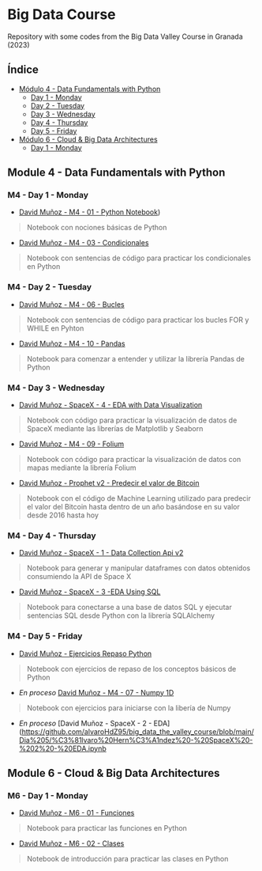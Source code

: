 # Big Data Course
Repository with some codes from the Big Data Valley Course in Granada (2023)

## Índice
 
- [Módulo 4 - Data Fundamentals with Python](#module-4---data-fundamentals-with-python)
  - [Day 1 - Monday](#m4---day-1---monday)
  - [Day 2 - Tuesday](#m4---day-2---tuesday)
  - [Day 3 - Wednesday](#m4---day-3---wednesday)
  - [Day 4 - Thursday](#m4---day-4---thursday)
  - [Day 5 - Friday](#m4---day-5---friday)
- [Módulo 6 - Cloud & Big Data Architectures](#module-6---cloud--big-data-architectures)
  - [Day 1 - Monday](#m6---day-1---monday)


## Module 4 - Data Fundamentals with Python

### M4 - Day 1 - Monday

- [David Muñoz - M4 - 01 - Python Notebook](https://github.com/DavidArkanic98/BigDataCourse/blob/main/Day%201/David%20Mu%C3%B1oz%20M4%20-%2001%20-%20Python%20Notebook.ipynb))
> Notebook con nociones básicas de Python
- [David Muñoz - M4 - 03 - Condicionales](https://github.com/DavidArkanic98/BigDataCourse/blob/main/Day%201/David%20Mu%C3%B1oz%20M4%20-%2003%20-%20Condicionales.ipynb)
> Notebook con sentencias de código para practicar los condicionales en Python

### M4 - Day 2 - Tuesday

- [David Muñoz - M4 - 06 - Bucles](https://github.com/DavidArkanic98/BigDataCourse/blob/main/Day%202/David%20Mu%C3%B1oz%20M4%20-%2006%20-%20Bucles.ipynb)
> Notebook con sentencias de código para practicar los bucles FOR y WHILE en Pyhton
- [David Muñoz - M4 - 10 - Pandas](https://github.com/DavidArkanic98/BigDataCourse/blob/main/Day%202/David%20Mu%C3%B1oz%20M4%20-%2010%20-%20Pandas.ipynb)
> Notebook para comenzar a entender y utilizar la librería Pandas de Python

### M4 - Day 3 - Wednesday

- [David Muñoz -  SpaceX - 4 - EDA with Data Visualization](https://github.com/DavidArkanic98/BigDataCourse/blob/main/Day%203/David%20Mu%C3%B1oz%20SpaceX%20-%204%20-%20EDA%20with%20Data%20Visualization.ipynb)
> Notebook con código para practicar la visualización de datos de SpaceX mediante las librerías de Matplotlib y Seaborn
- [David Muñoz - M4 - 09 - Folium](https://github.com/DavidArkanic98/BigDataCourse/blob/main/Day%203/David%20Mu%C3%B1oz%20M5%20-%2009%20-%20Folium.ipynb)
> Notebook con código para practicar la visualización de datos con mapas mediante la librería Folium
- [David Muñoz - Prophet v2 - Predecir el valor de Bitcoin](https://github.com/DavidArkanic98/BigDataCourse/blob/main/Day%203/David_Mu%C3%B1oz_Prophet_v2_Predecir_el_valor_de_Bitcoin.ipynb)
> Notebook con el código de Machine Learning utilizado para predecir el valor del Bitcoin hasta dentro de un año basándose en su valor desde 2016 hasta hoy

### M4 - Day 4 - Thursday

- [David Muñoz -  SpaceX - 1 - Data Collection Api v2](https://github.com/alvaroHdZ95/big_data_the_valley_course/blob/main/Dia%204/%C3%81lvaro%20Hern%C3%A1ndez%20-%20%20SpaceX%20-%201%20-%20Data%20Collection%20Api%20v2.ipynb)
> Notebook para generar y manipular dataframes con datos obtenidos consumiendo la API de Space X
- [David Muñoz -  SpaceX - 3 -EDA Using SQL](https://github.com/alvaroHdZ95/big_data_the_valley_course/blob/main/Dia%204/%C3%81lvaro%20Hern%C3%A1ndez%20-%20%20SpaceX%20-%203%20-EDA%20Using%20SQL.ipynb)
> Notebook para conectarse a una base de datos SQL y ejecutar sentencias SQL desde Python con la librería SQLAlchemy

### M4 - Day 5 - Friday

- [David Muñoz - Ejercicios Repaso Python](https://github.com/alvaroHdZ95/big_data_the_valley_course/blob/main/Dia%205/%C3%81lvaro%20Hern%C3%A1ndez%20-%20Ejercicios%20Repaso%20Python.ipynb)
> Notebook con ejercicios de repaso de los conceptos básicos de Python
- *En proceso* [David Muñoz - M4 - 07 - Numpy 1D](https://github.com/alvaroHdZ95/big_data_the_valley_course/blob/main/Dia%205/%C3%81lvaro%20Hern%C3%A1ndez%20-%20M4%20-%2007%20-%20Numpy%201D.ipynb)
> Notebook con ejercicios para iniciarse con la libería de Numpy
- *En proceso* [David Muñoz - SpaceX - 2 - EDA](https://github.com/alvaroHdZ95/big_data_the_valley_course/blob/main/Dia%205/%C3%81lvaro%20Hern%C3%A1ndez%20-%20SpaceX%20-%202%20-%20EDA.ipynb

## Module 6 - Cloud & Big Data Architectures

### M6 - Day 1 - Monday

- [David Muñoz - M6 - 01 - Funciones](https://github.com/alvaroHdZ95/big_data_the_valley_course/blob/main/Module%206/Day%201/%C3%81lvaro%20Hern%C3%A1ndez%20-%20M6%20-%2001%20-%20Funciones.ipynb)
> Notebook para practicar las funciones en Python
- [David Muñoz - M6 - 02 - Clases](https://github.com/alvaroHdZ95/big_data_the_valley_course/blob/main/Module%206/Day%201/%C3%81lvaro%20Hern%C3%A1ndez%20-%20M6%20-%2002%20-%20Clases.ipynb)
> Notebook de introducción para practicar las clases en Python
